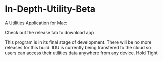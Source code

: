 # In-Depth-Utility-Beta
A Utilities Application for Mac:

Check out the release tab to download app

This program is in its final stage of development. There will be no more releases for this build.
IDU is currently being transfered to the cloud so users can access their utilities data anywhere from any device. Hold Tight
